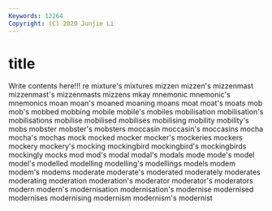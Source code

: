 ```yaml
---
Keywords: 12264
Copyright: (C) 2020 Junjie Li
---
```


# title

Write contents here!!!
re 
mixture's 
mixtures 
mizzen 
mizzen's
mizzenmast 
mizzenmast's 
mizzenmasts 
mizzens 
mkay 
mnemonic 
mnemonic's 
mnemonics 
moan 
moan's
moaned 
moaning 
moans 
moat 
moat's 
moats 
mob 
mob's 
mobbed 
mobbing
mobile 
mobile's 
mobiles 
mobilisation 
mobilisation's 
mobilisations 
mobilise 
mobilised 
mobilises 
mobilising
mobility 
mobility's 
mobs 
mobster 
mobster's 
mobsters 
moccasin 
moccasin's 
moccasins 
mocha
mocha's 
mochas 
mock 
mocked 
mocker 
mocker's 
mockeries 
mockers 
mockery 
mockery's
mocking 
mockingbird 
mockingbird's 
mockingbirds 
mockingly 
mocks 
mod 
mod's 
modal 
modal's
modals 
mode 
mode's 
model 
model's 
modelled 
modelling 
modelling's 
modellings 
models
modem 
modem's 
modems 
moderate 
moderate's 
moderated 
moderately 
moderates 
moderating 
moderation
moderation's 
moderator 
moderator's 
moderators 
modern 
modern's 
modernisation 
modernisation's 
modernise 
modernised
modernises 
modernising 
modernism 
modernism's 
modernist 

